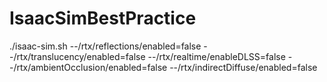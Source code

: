 # IsaacSimBestPractice


./isaac-sim.sh --/rtx/reflections/enabled=false --/rtx/translucency/enabled=false --/rtx/realtime/enableDLSS=false --/rtx/ambientOcclusion/enabled=false --/rtx/indirectDiffuse/enabled=false
